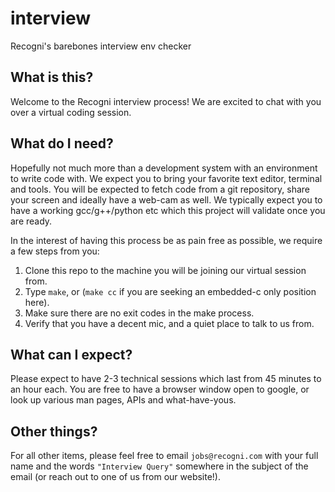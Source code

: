 # interview

Recogni's barebones interview env checker

## What is this?

Welcome to the Recogni interview process! We are excited to chat with you over a virtual coding session.

## What do I need?

Hopefully not much more than a development system with an environment to write code with. We expect you to bring your favorite text editor, terminal and tools. You will be expected to fetch code from a git repository, share your screen and ideally have a web-cam as well. We typically expect you to have a working gcc/g++/python etc which this project will validate once you are ready.

In the interest of having this process be as pain free as possible, we require a few steps from you:

1. Clone this repo to the machine you will be joining our virtual session from.
2. Type `make`, or (`make cc` if you are seeking an embedded-c only position here).
3. Make sure there are no exit codes in the make process.
4. Verify that you have a decent mic, and a quiet place to talk to us from.

## What can I expect?

Please expect to have 2-3 technical sessions which last from 45 minutes to an hour each. You are free to have a browser window open to google, or look up various man pages, APIs and what-have-yous.

## Other things?

For all other items, please feel free to email `jobs@recogni.com` with your full name and the words `"Interview Query"` somewhere in the subject of the email (or reach out to one of us from our website!).
